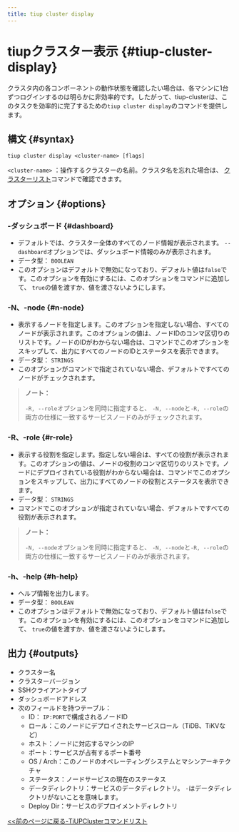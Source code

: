 ```yaml
---
title: tiup cluster display
---
```


# tiupクラスター表示 {#tiup-cluster-display}

クラスタ内の各コンポーネントの動作状態を確認したい場合は、各マシンに1台ずつログインするのは明らかに非効率的です。したがって、tiup-clusterは、このタスクを効率的に完了するための`tiup cluster display`のコマンドを提供します。

## 構文 {#syntax}

```shell
tiup cluster display <cluster-name> [flags]
```

`<cluster-name>` ：操作するクラスターの名前。クラスタ名を忘れた場合は、 [クラスターリスト](/tiup/tiup-component-cluster-list.md)コマンドで確認できます。

## オプション {#options}

### -ダッシュボード {#dashboard}

-   デフォルトでは、クラスター全体のすべてのノード情報が表示されます。 `--dashboard`オプションでは、ダッシュボード情報のみが表示されます。
-   データ型： `BOOLEAN`
-   このオプションはデフォルトで無効になっており、デフォルト値は`false`です。このオプションを有効にするには、このオプションをコマンドに追加して、 `true`の値を渡すか、値を渡さないようにします。

### -N、-node {#n-node}

-   表示するノードを指定します。このオプションを指定しない場合、すべてのノードが表示されます。このオプションの値は、ノードIDのコンマ区切りのリストです。ノードのIDがわからない場合は、コマンドでこのオプションをスキップして、出力にすべてのノードのIDとステータスを表示できます。
-   データ型： `STRINGS`
-   このオプションがコマンドで指定されていない場合、デフォルトですべてのノードがチェックされます。

> <strong>ノート：</strong>
>
> `-R, --role`オプションを同時に指定すると、 `-N, --node`と`-R, --role`の両方の仕様に一致するサービスノードのみがチェックされます。

### -R、-role {#r-role}

-   表示する役割を指定します。指定しない場合は、すべての役割が表示されます。このオプションの値は、ノードの役割のコンマ区切りのリストです。ノードにデプロイされている役割がわからない場合は、コマンドでこのオプションをスキップして、出力にすべてのノードの役割とステータスを表示できます。
-   データ型： `STRINGS`
-   コマンドでこのオプションが指定されていない場合、デフォルトですべての役割が表示されます。

> <strong>ノート：</strong>
>
> `-N, --node`オプションを同時に指定すると、 `-N, --node`と`-R, --role`の両方の仕様に一致するサービスノードのみが表示されます。

### -h、-help {#h-help}

-   ヘルプ情報を出力します。
-   データ型： `BOOLEAN`
-   このオプションはデフォルトで無効になっており、デフォルト値は`false`です。このオプションを有効にするには、このオプションをコマンドに追加して、 `true`の値を渡すか、値を渡さないようにします。

## 出力 {#outputs}

-   クラスター名
-   クラスターバージョン
-   SSHクライアントタイプ
-   ダッシュボードアドレス
-   次のフィールドを持つテーブル：
    -   ID： `IP:PORT`で構成されるノードID
    -   ロール：このノードにデプロイされたサービスロール（TiDB、TiKVなど）
    -   ホスト：ノードに対応するマシンのIP
    -   ポート：サービスが占有するポート番号
    -   OS / Arch：このノードのオペレーティングシステムとマシンアーキテクチャ
    -   ステータス：ノードサービスの現在のステータス
    -   データディレクトリ：サービスのデータディレクトリ。 `-`はデータディレクトリがないことを意味します。
    -   Deploy Dir：サービスのデプロイメントディレクトリ

[&lt;&lt;前のページに戻る-TiUPClusterコマンドリスト](/tiup/tiup-component-cluster.md#command-list)

